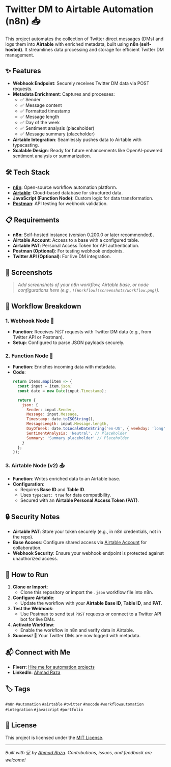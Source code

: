 # Twitter DM to Airtable Automation (n8n) 📥

This project automates the collection of Twitter direct messages (DMs) and logs them into **Airtable** with enriched metadata, built using **n8n (self-hosted)**. It streamlines data processing and storage for efficient Twitter DM management.

## ✨ Features

- **Webhook Endpoint**: Securely receives Twitter DM data via POST requests.
- **Metadata Enrichment**: Captures and processes:
  - ✅ Sender
  - ✅ Message content
  - ✅ Formatted timestamp
  - ✅ Message length
  - ✅ Day of the week
  - ✅ Sentiment analysis (placeholder)
  - ✅ Message summary (placeholder)
- **Airtable Integration**: Seamlessly pushes data to Airtable with typecasting.
- **Scalable Design**: Ready for future enhancements like OpenAI-powered sentiment analysis or summarization.

## 🛠️ Tech Stack

- **[n8n](https://n8n.io/)**: Open-source workflow automation platform.
- **[Airtable](https://airtable.com/)**: Cloud-based database for structured data.
- **JavaScript (Function Node)**: Custom logic for data transformation.
- **[Postman](https://www.postman.com/)**: API testing for webhook validation.

## 📋 Requirements

- **n8n**: Self-hosted instance (version 0.200.0 or later recommended).
- **Airtable Account**: Access to a base with a configured table.
- **Airtable PAT**: Personal Access Token for API authentication.
- **Postman (Optional)**: For testing webhook endpoints.
- **Twitter API (Optional)**: For live DM integration.

## 📸 Screenshots

> *Add screenshots of your n8n workflow, Airtable base, or node configurations here (e.g., `![Workflow](screenshots/workflow.png)`).*

## 🔄 Workflow Breakdown

### 1. Webhook Node 📡
- **Function**: Receives `POST` requests with Twitter DM data (e.g., from Twitter API or Postman).
- **Setup**: Configured to parse JSON payloads securely.

### 2. Function Node 🧮
- **Function**: Enriches incoming data with metadata.
- **Code**:
  ```javascript
  return items.map(item => {
    const input = item.json;
    const date = new Date(input.Timestamp);

    return {
      json: {
        Sender: input.Sender,
        Message: input.Message,
        Timestamp: date.toISOString(),
        MessageLength: input.Message.length,
        DayOfWeek: date.toLocaleDateString('en-US', { weekday: 'long' }),
        SentimentAnalysis: 'Neutral', // Placeholder
        Summary: 'Summary placeholder' // Placeholder
      }
    };
  });
  ```

### 3. Airtable Node (v2) 📤
- **Function**: Writes enriched data to an Airtable base.
- **Configuration**:
  - Requires **Base ID** and **Table ID**.
  - Uses `typecast: true` for data compatibility.
  - Secured with an **Airtable Personal Access Token (PAT)**.

## 🔒 Security Notes

- **Airtable PAT**: Store your token securely (e.g., in n8n credentials, not in the repo).
- **Base Access**: Configure shared access via [Airtable Account](https://airtable.com/account) for collaboration.
- **Webhook Security**: Ensure your webhook endpoint is protected against unauthorized access.

## 🚀 How to Run

1. **Clone or Import**:
   - Clone this repository or import the `.json` workflow file into n8n.
2. **Configure Airtable**:
   - Update the workflow with your **Airtable Base ID**, **Table ID**, and **PAT**.
3. **Test the Webhook**:
   - Use Postman to send test `POST` requests or connect to a Twitter API bot for live DMs.
4. **Activate Workflow**:
   - Enable the workflow in n8n and verify data in Airtable.
5. **Success**! 🎉 Your Twitter DMs are now logged with metadata.

## 📬 Connect with Me

- **Fiverr**: [Hire me for automation projects](https://www.fiverr.com/sellers/nitrola/edit)
- **LinkedIn**: [Ahmad Raza](https://www.linkedin.com/in/ahmad-raza-403bbd0278)

## 🏷️ Tags

`#n8n` `#automation` `#airtable` `#twitter` `#nocode` `#workflowautomation` `#integration` `#javascript` `#portfolio`

## 📝 License

This project is licensed under the [MIT License](LICENSE).

---

*Built with 💻 by [Ahmad Raza](https://www.linkedin.com/in/ahmad-raza-403bbd0278). Contributions, issues, and feedback are welcome!*
